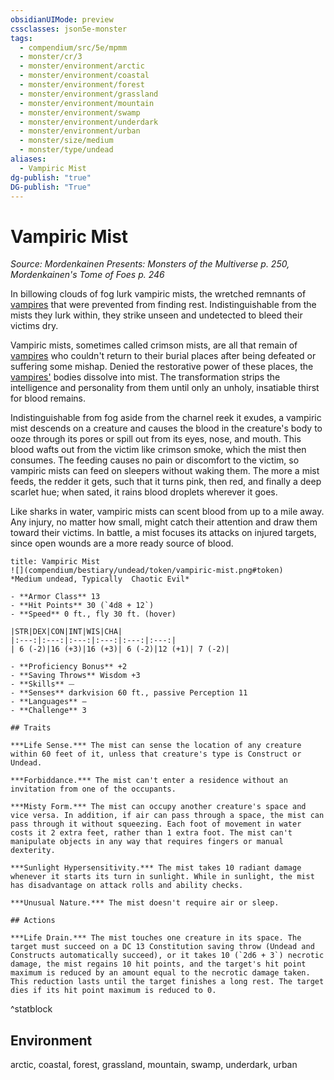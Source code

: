 ```yaml
---
obsidianUIMode: preview
cssclasses: json5e-monster
tags:
  - compendium/src/5e/mpmm
  - monster/cr/3
  - monster/environment/arctic
  - monster/environment/coastal
  - monster/environment/forest
  - monster/environment/grassland
  - monster/environment/mountain
  - monster/environment/swamp
  - monster/environment/underdark
  - monster/environment/urban
  - monster/size/medium
  - monster/type/undead
aliases:
  - Vampiric Mist
dg-publish: "true"
DG-publish: "True"
---
```

# Vampiric Mist
*Source: Mordenkainen Presents: Monsters of the Multiverse p. 250, Mordenkainen's Tome of Foes p. 246*  

In billowing clouds of fog lurk vampiric mists, the wretched remnants of [vampires](compendium/bestiary/undead/vampire.md) that were prevented from finding rest. Indistinguishable from the mists they lurk within, they strike unseen and undetected to bleed their victims dry.

Vampiric mists, sometimes called crimson mists, are all that remain of [vampires](compendium/bestiary/undead/vampire.md) who couldn't return to their burial places after being defeated or suffering some mishap. Denied the restorative power of these places, the [vampires'](compendium/bestiary/undead/vampire.md) bodies dissolve into mist. The transformation strips the intelligence and personality from them until only an unholy, insatiable thirst for blood remains.

Indistinguishable from fog aside from the charnel reek it exudes, a vampiric mist descends on a creature and causes the blood in the creature's body to ooze through its pores or spill out from its eyes, nose, and mouth. This blood wafts out from the victim like crimson smoke, which the mist then consumes. The feeding causes no pain or discomfort to the victim, so vampiric mists can feed on sleepers without waking them. The more a mist feeds, the redder it gets, such that it turns pink, then red, and finally a deep scarlet hue; when sated, it rains blood droplets wherever it goes.

Like sharks in water, vampiric mists can scent blood from up to a mile away. Any injury, no matter how small, might catch their attention and draw them toward their victims. In battle, a mist focuses its attacks on injured targets, since open wounds are a more ready source of blood.

```ad-statblock
title: Vampiric Mist
![](compendium/bestiary/undead/token/vampiric-mist.png#token)
*Medium undead, Typically  Chaotic Evil*

- **Armor Class** 13 
- **Hit Points** 30 (`4d8 + 12`)
- **Speed** 0 ft., fly 30 ft. (hover)

|STR|DEX|CON|INT|WIS|CHA|
|:---:|:---:|:---:|:---:|:---:|:---:|
| 6 (-2)|16 (+3)|16 (+3)| 6 (-2)|12 (+1)| 7 (-2)|

- **Proficiency Bonus** +2
- **Saving Throws** Wisdom +3
- **Skills** ⏤
- **Senses** darkvision 60 ft., passive Perception 11
- **Languages** —
- **Challenge** 3

## Traits

***Life Sense.*** The mist can sense the location of any creature within 60 feet of it, unless that creature's type is Construct or Undead.

***Forbiddance.*** The mist can't enter a residence without an invitation from one of the occupants.

***Misty Form.*** The mist can occupy another creature's space and vice versa. In addition, if air can pass through a space, the mist can pass through it without squeezing. Each foot of movement in water costs it 2 extra feet, rather than 1 extra foot. The mist can't manipulate objects in any way that requires fingers or manual dexterity.

***Sunlight Hypersensitivity.*** The mist takes 10 radiant damage whenever it starts its turn in sunlight. While in sunlight, the mist has disadvantage on attack rolls and ability checks.

***Unusual Nature.*** The mist doesn't require air or sleep.

## Actions

***Life Drain.*** The mist touches one creature in its space. The target must succeed on a DC 13 Constitution saving throw (Undead and Constructs automatically succeed), or it takes 10 (`2d6 + 3`) necrotic damage, the mist regains 10 hit points, and the target's hit point maximum is reduced by an amount equal to the necrotic damage taken. This reduction lasts until the target finishes a long rest. The target dies if its hit point maximum is reduced to 0.
```
^statblock

## Environment

arctic, coastal, forest, grassland, mountain, swamp, underdark, urban